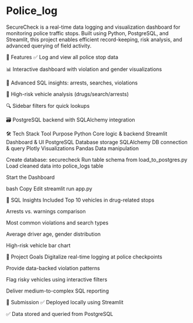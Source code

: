 # Police_log
SecureCheck is a real-time data logging and visualization dashboard for monitoring police traffic stops. Built using Python, PostgreSQL, and Streamlit, this project enables efficient record-keeping, risk analysis, and advanced querying of field activity.

📌 Features
✅ Log and view all police stop data

📊 Interactive dashboard with violation and gender visualizations

🧩 Advanced SQL insights: arrests, searches, violations

🚨 High-risk vehicle analysis (drugs/search/arrests)

🔍 Sidebar filters for quick lookups

🗃️ PostgreSQL backend with SQLAlchemy integration

🛠️ Tech Stack
Tool	Purpose
Python	Core logic & backend
Streamlit	Dashboard & UI
PostgreSQL	Database storage
SQLAlchemy	DB connection & query
Plotly	Visualizations
Pandas	Data manipulation

Create database: securecheck
Run table schema from load_to_postgres.py
Load cleaned data into police_logs table

Start the Dashboard

bash
Copy
Edit
streamlit run app.py


🧠 SQL Insights Included
Top 10 vehicles in drug-related stops

Arrests vs. warnings comparison

Most common violations and search types

Average driver age, gender distribution

High-risk vehicle bar chart

📍 Project Goals
Digitalize real-time logging at police checkpoints

Provide data-backed violation patterns

Flag risky vehicles using interactive filters

Deliver medium-to-complex SQL reporting


📎 Submission
✅ Deployed locally using Streamlit

✅ Data stored and queried from PostgreSQL
